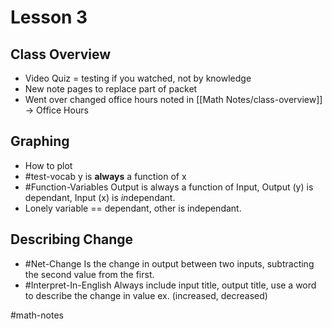 # Lesson 3
## Class Overview
- Video Quiz = testing if you watched, not by knowledge
- New note pages to replace part of packet
- Went over changed office hours noted in [[Math Notes/class-overview]] -> Office Hours

## Graphing
- How to plot
- #test-vocab y is **always** a function of x
- #Function-Variables Output is always a function of Input, Output (y) is dependant, Input (x) is *in*dependant.
- Lonely variable == dependant, other is independant.
## Describing Change
- #Net-Change Is the change in output between two inputs, subtracting the second value from the first.
- #Interpret-In-English Always include input title, output title, use a word to describe the change in value ex. (increased, decreased)

#math-notes